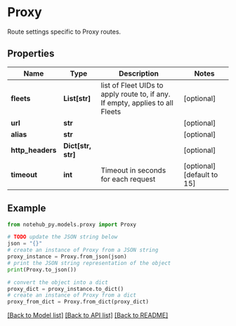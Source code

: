 # Proxy

Route settings specific to Proxy routes.

## Properties

Name | Type | Description | Notes
------------ | ------------- | ------------- | -------------
**fleets** | **List[str]** | list of Fleet UIDs to apply route to, if any.  If empty, applies to all Fleets | [optional] 
**url** | **str** |  | [optional] 
**alias** | **str** |  | [optional] 
**http_headers** | **Dict[str, str]** |  | [optional] 
**timeout** | **int** | Timeout in seconds for each request | [optional] [default to 15]

## Example

```python
from notehub_py.models.proxy import Proxy

# TODO update the JSON string below
json = "{}"
# create an instance of Proxy from a JSON string
proxy_instance = Proxy.from_json(json)
# print the JSON string representation of the object
print(Proxy.to_json())

# convert the object into a dict
proxy_dict = proxy_instance.to_dict()
# create an instance of Proxy from a dict
proxy_from_dict = Proxy.from_dict(proxy_dict)
```
[[Back to Model list]](../README.md#documentation-for-models) [[Back to API list]](../README.md#documentation-for-api-endpoints) [[Back to README]](../README.md)


